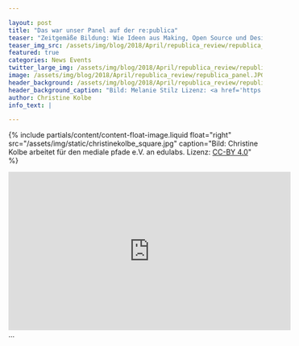 ```yaml
---

layout: post
title: "Das war unser Panel auf der re:publica"
teaser: "Zeitgemäße Bildung: Wie Ideen aus Making, Open Source und Design die Schule von morgen in Bewegung bringen"
teaser_img_src: /assets/img/blog/2018/April/republica_review/republica_panel.JPG
featured: true
categories: News Events
twitter_large_img: /assets/img/blog/2018/April/republica_review/republica_panel.JPG
image: /assets/img/blog/2018/April/republica_review/republica_panel.JPG
header_background: /assets/img/blog/2018/April/republica_review/republica_panel.JPG
header_background_caption: "Bild: Melanie Stilz Lizenz: <a href='https://creativecommons.org/share-your-work/public-domain/cc0/'>CC0</a>"
author: Christine Kolbe
info_text: |

---
```

<!-- include floated image -->
{% include partials/content/content-float-image.liquid float="right"
src="/assets/img/static/christinekolbe_square.jpg" caption="Bild: Christine Kolbe arbeitet für den mediale pfade e.V. an edulabs. Lizenz: <a href='https://creativecommons.org/licenses/by/4.0/legalcode'>CC-BY 4.0</a>" %}

<div class="video"><iframe width="560" height="315" src="https://www.youtube-nocookie.com/embed/WtWMVyn2K4I" frameborder="0" allow="autoplay; encrypted-media" allowfullscreen></iframe></div>
<div class="caption">...</div>